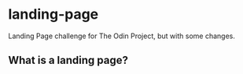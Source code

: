 # landing-page
Landing Page challenge for The Odin Project, but with some changes.

## What is a landing page?
